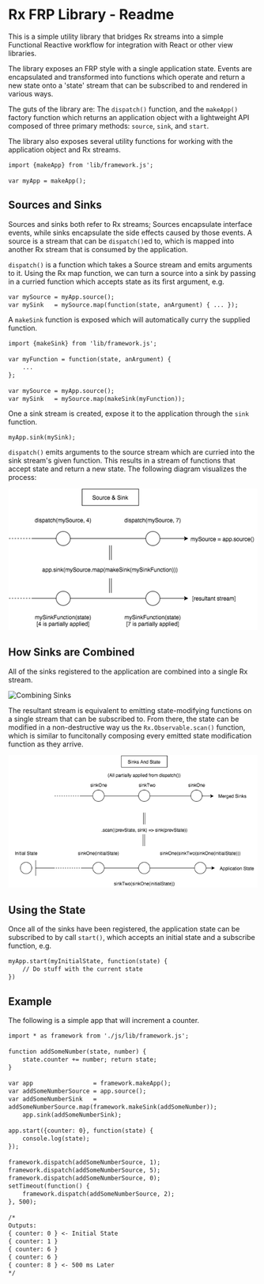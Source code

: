 # Rx FRP Library - Readme

This is a simple utility library that bridges Rx streams into a simple Functional Reactive workflow for integration with React or other view libraries.

The library exposes an FRP style with a single application state. Events are encapsulated and transformed into functions which operate and return a new state onto a 'state' stream that can be subscribed to and rendered in various ways.

The guts of the library are: The `dispatch()` function, and the `makeApp()` factory function which returns an application object with a lightweight API composed of three primary methods: `source`, `sink`, and `start`.

The library also exposes several utility functions for working with the application
object and Rx streams.

```
import {makeApp} from 'lib/framework.js';

var myApp = makeApp();
```

## Sources and Sinks

Sources and sinks both refer to Rx streams; Sources encapsulate interface events, while sinks encapsulate the side effects caused by those events. A source is a stream that can be `dispatch()`ed to, which is mapped into another Rx stream that is consumed by the application.

`dispatch()` is a function which takes a Source stream and emits arguments to it. Using
the Rx map function, we can turn a source into a sink by passing in a curried function which accepts state as its first argument, e.g.

```
var mySource = myApp.source();
var mySink   = mySource.map(function(state, anArgument) { ... });
```

A `makeSink` function is exposed which will automatically curry the supplied function.

```
import {makeSink} from 'lib/framework.js';

var myFunction = function(state, anArgument) {
    ...
};

var mySource = myApp.source();
var mySink   = mySource.map(makeSink(myFunction));
```

One a sink stream is created, expose it to the application through the `sink` function.

```
myApp.sink(mySink);
```

`dispatch()` emits arguments to the source stream which are curried into the sink stream's given function. This results in a stream of functions that accept state and return a new state. The following diagram visualizes the process:

![Sources and Sinks](./doc/img/SourceAndSink.png)

## How Sinks are Combined

All of the sinks registered to the application are combined into a single Rx stream.

![Combining Sinks](./doc/img/Sinks.png)

The resultant stream is equivalent to emitting state-modifying functions on a single stream that can be subscribed to. From there, the state can be modified in a non-destructive way us the `Rx.Observable.scan()` function, which is similar to funcitonally composing every emitted state modification function as they arrive.

![Determining State](./doc/img/State.png)

## Using the State

Once all of the sinks have been registered, the application state can be subscribed
to by call `start()`, which accepts an initial state and a subscribe function, e.g.

```
myApp.start(myInitialState, function(state) {
    // Do stuff with the current state
})
```

## Example

The following is a simple app that will increment a counter.

```
import * as framework from './js/lib/framework.js';

function addSomeNumber(state, number) {
    state.counter += number; return state;
}

var app                 = framework.makeApp();
var addSomeNumberSource = app.source();
var addSomeNumberSink   = addSomeNumberSource.map(framework.makeSink(addSomeNumber));
    app.sink(addSomeNumberSink);
    
app.start({counter: 0}, function(state) {
    console.log(state);
});

framework.dispatch(addSomeNumberSource, 1);
framework.dispatch(addSomeNumberSource, 5);
framework.dispatch(addSomeNumberSource, 0);
setTimeout(function() {
    framework.dispatch(addSomeNumberSource, 2);
}, 500);

/*
Outputs:
{ counter: 0 } <- Initial State
{ counter: 1 }
{ counter: 6 }
{ counter: 6 }
{ counter: 8 } <- 500 ms Later
*/
```
